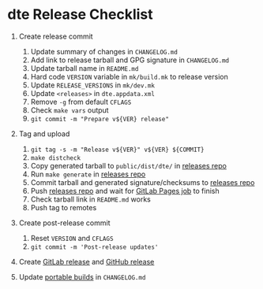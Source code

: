 dte Release Checklist
=====================

1. Create release commit
   1. Update summary of changes in `CHANGELOG.md`
   2. Add link to release tarball and GPG signature in `CHANGELOG.md`
   3. Update tarball name in `README.md`
   4. Hard code `VERSION` variable in `mk/build.mk` to release version
   5. Update `RELEASE_VERSIONS` in `mk/dev.mk`
   5. Update `<releases>` in `dte.appdata.xml`
   6. Remove `-g` from default `CFLAGS`
   7. Check `make vars` output
   8. `git commit -m "Prepare v${VER} release"`

2. Tag and upload
   1. `git tag -s -m "Release v${VER}" v${VER} ${COMMIT}`
   2. `make distcheck`
   3. Copy generated tarball to `public/dist/dte/` in [releases repo]
   4. Run `make generate` in [releases repo]
   5. Commit tarball and generated signature/checksums to [releases repo]
   6. Push [releases repo] and wait for [GitLab Pages job] to finish
   7. Check tarball link in `README.md` works
   8. Push tag to remotes

3. Create post-release commit
   1. Reset `VERSION` and `CFLAGS`
   2. `git commit -m 'Post-release updates'`

4. Create [GitLab release] and [GitHub release]
5. Update [portable builds] in `CHANGELOG.md`


[releases repo]: https://gitlab.com/craigbarnes/craigbarnes.gitlab.io/-/tree/master/public/dist/dte
[GitLab Pages job]: https://gitlab.com/craigbarnes/craigbarnes.gitlab.io/-/pipelines
[GitLab release]: https://gitlab.com/craigbarnes/dte/-/releases
[GitHub release]: https://github.com/craigbarnes/dte/releases
[portable builds]: https://gitlab.com/craigbarnes/dte/-/blob/master/CHANGELOG.md#portable-builds-for-linux
